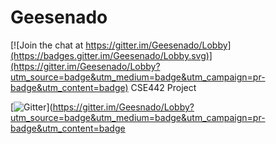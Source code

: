 # Geesenado

[![Join the chat at https://gitter.im/Geesenado/Lobby](https://badges.gitter.im/Geesenado/Lobby.svg)](https://gitter.im/Geesenado/Lobby?utm_source=badge&utm_medium=badge&utm_campaign=pr-badge&utm_content=badge)
CSE442 Project

[![Gitter](https://badges.gitter.im/Join%20Chat.svg)](https://gitter.im/Geesnado/Lobby?utm_source=badge&utm_medium=badge&utm_campaign=pr-badge&utm_content=badge
